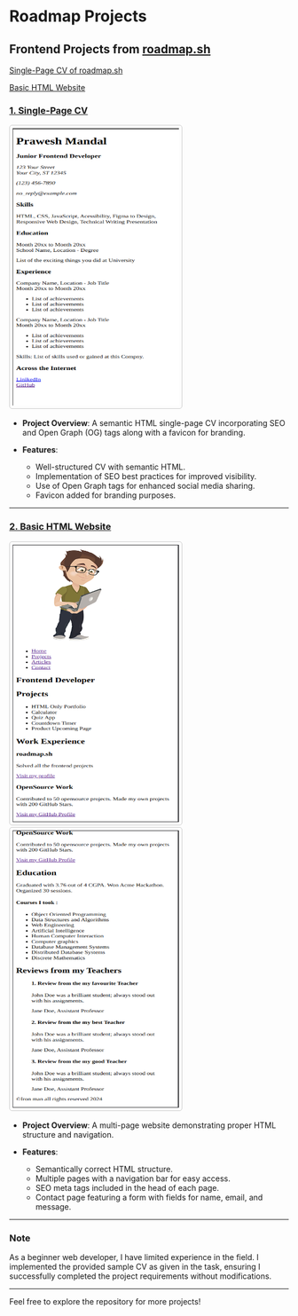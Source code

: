 # Roadmap Projects

## Frontend Projects from [roadmap.sh](https://roadmap.sh/)

[Single-Page CV of roadmap.sh](https://roadmap.sh/projects/single-page-cv)

[Basic HTML Website](https://roadmap.sh/projects/basic-html-website)

### [1. Single-Page CV](https://github.com/praw-cool/roadmap.sh-projects/tree/main/Frontend-Projects-roadmap)

<a href="https://github.com/praw-cool/roadmap.sh-projects/blob/main/Assets%20Images/single_cv.png?raw=true" target="_blank">
    <img src="https://github.com/praw-cool/roadmap.sh-projects/blob/main/Assets%20Images/single_cv.png?raw=true" alt="Screenshot of the CV" style="height:500px; width:300px; border:1px solid #ccc; border-radius:5px; padding:5px;">
</a>

- **Project Overview**: A semantic HTML single-page CV incorporating SEO and Open Graph (OG) tags along with a favicon for branding.
  
- **Features**:
  - Well-structured CV with semantic HTML.
  - Implementation of SEO best practices for improved visibility.
  - Use of Open Graph tags for enhanced social media sharing.
  - Favicon added for branding purposes.

---

### [2. Basic HTML Website](https://github.com/praw-cool/roadmap.sh-projects/tree/main/Frontend-Projects-roadmap/Basic_HTML_Website)

<a href="https://github.com/praw-cool/roadmap.sh-projects/blob/main/Frontend-Projects-roadmap/Basic_HTML_Website/images/image-1.png" target="_blank">
    <img src="https://github.com/praw-cool/roadmap.sh-projects/blob/main/Frontend-Projects-roadmap/Basic_HTML_Website/images/image-1.png" alt="Screenshot of the Basic HTML Website" style="height:500px; width:300px; border:1px solid #ccc; border-radius:5px; padding:5px;">
</a> 
<a href="https://github.com/praw-cool/roadmap.sh-projects/blob/main/Frontend-Projects-roadmap/Basic_HTML_Website/images/image-2.png" target="_blank">
    <img src="https://github.com/praw-cool/roadmap.sh-projects/blob/main/Frontend-Projects-roadmap/Basic_HTML_Website/images/image-2.png" alt="Screenshot of the Basic HTML Website" style="height:500px; width:300px; border:1px solid #ccc; border-radius:5px; padding:5px;">
</a>

- **Project Overview**: A multi-page website demonstrating proper HTML structure and navigation.
  
- **Features**:
  - Semantically correct HTML structure.
  - Multiple pages with a navigation bar for easy access.
  - SEO meta tags included in the head of each page.
  - Contact page featuring a form with fields for name, email, and message.

---

### Note
As a beginner web developer, I have limited experience in the field. I implemented the provided sample CV as given in the task, ensuring I successfully completed the project requirements without modifications.

---

Feel free to explore the repository for more projects!
